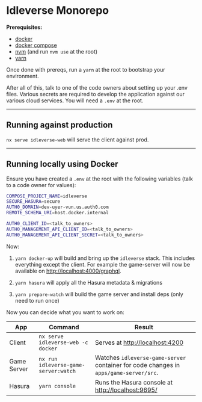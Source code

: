 # Idleverse Monorepo

**Prerequisites:**

- [docker](https://docs.docker.com/get-docker/)
- [docker compose](https://docs.docker.com/compose/install/)
- [nvm](https://github.com/nvm-sh/nvm#installing-and-updating) (and run `nvm use` at the root)
- [yarn](https://classic.yarnpkg.com/lang/en/docs/install/)

Once done with prereqs, run a `yarn` at the root to bootstrap your environment.

After all of this, talk to one of the code owners about setting up your .env files. Various secrets are required to develop the application against our various cloud services. You will need a `.env` at the root.

---

## Running against production

`nx serve idleverse-web` will serve the client against prod.

---

## Running locally using Docker

Ensure you have created a `.env` at the root with the following variables (talk to a code owner for values):

```bash
COMPOSE_PROJECT_NAME=idleverse
SECURE_HASURA=secure
AUTH0_DOMAIN=dev-uyer-vun.us.auth0.com
REMOTE_SCHEMA_URI=host.docker.internal

AUTH0_CLIENT_ID=<talk_to_owners>
AUTH0_MANAGEMENT_API_CLIENT_ID=<talk_to_owners>
AUTH0_MANAGEMENT_API_CLIENT_SECRET=<talk_to_owners>
```

Now:

1. `yarn docker-up` will build and bring up the `idleverse` stack. This includes everything except the client. For example the game-server will now be available on <http://localhost:4000/graphql>.

2. `yarn hasura` will apply all the Hasura metadata & migrations
3. `yarn prepare-watch` will build the game server and install deps (only need to run once)

Now you can decide what you want to work on:

| App         | Command                              | Result                                                                                |
| ----------- | ------------------------------------ | ------------------------------------------------------------------------------------- |
| Client      | `nx serve idleverse-web -c docker`   | Serves at <http://localhost:4200>                                                     |
| Game Server | `nx run idleverse-game-server:watch` | Watches `idleverse-game-server` container for code changes in `apps/game-server/src`. |
| Hasura      | `yarn console`                       | Runs the Hasura console at <http://localhost:9695/>                                   |
